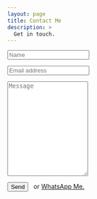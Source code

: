 ```yaml
---
layout: page
title: Contact Me
description: >
  Get in touch.
---
```


<form name="Contact" method="POST" action="https://getform.io/f/02ca8457-cdf2-4adc-ab97-923b6360765a" class="validate message"><input type="hidden" name="form-name" value="Contact"><div class="form-group"><div class="form-row"><div class="col"> <input type="text" class="form-control" placeholder="Name" name="Name" required=""><p class="help-block text-danger"></p></div><div class="col"> <input type="email" class="form-control" placeholder="Email address" name="Email" required=""><p class="help-block text-danger"></p></div></div></div><div class="form-group"><div class="form-group floating-label-form-group controls"> <textarea rows="5" class="form-control" placeholder="Message" name="Message" required="" style="margin-top: 0px; margin-bottom: 0px; height: 212px;"></textarea><p class="help-block text-danger"></p></div></div><div id="success"></div><div class="form-group"> <button type="submit" class="btn btn-primary" id="sendMessageButton">Send</button> &nbsp; or <a href="https://wa.me/27659738583" target="_blank">WhatsApp Me.</a></div></form>